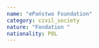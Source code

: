 ```yaml
---
name: "ePaństwo Foundation"
category: civil_society
nature: "Fondation "
nationality: POL
---
```

    